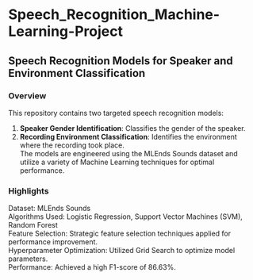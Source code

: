# Speech_Recognition_Machine-Learning-Project

## Speech Recognition Models for Speaker and Environment Classification

### Overview
This repository contains two targeted speech recognition models:

1) **Speaker Gender Identification**: Classifies the gender of the speaker.<br>
2) **Recording Environment Classification**: Identifies the environment where the recording took place.<br>
The models are engineered using the MLEnds Sounds dataset and utilize a variety of Machine Learning techniques for optimal performance.<br>

### Highlights
Dataset: MLEnds Sounds<br>
Algorithms Used: Logistic Regression, Support Vector Machines (SVM), Random Forest<br>
Feature Selection: Strategic feature selection techniques applied for performance improvement.<br>
Hyperparameter Optimization: Utilized Grid Search to optimize model parameters.<br>
Performance: Achieved a high F1-score of 86.63%.<br>
